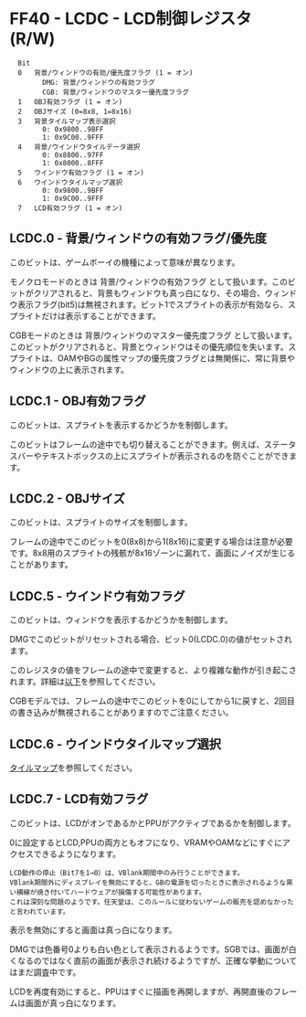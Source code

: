 # FF40 - LCDC - LCD制御レジスタ (R/W)

```
  Bit
  0   背景/ウィンドウの有効/優先度フラグ (1 = オン)
        DMG: 背景/ウィンドウの有効フラグ
        CGB: 背景/ウィンドウのマスター優先度フラグ
  1   OBJ有効フラグ (1 = オン)
  2   OBJサイズ (0=8x8, 1=8x16)
  3   背景タイルマップ表示選択
        0: 0x9800..9BFF
        1: 0x9C00..9FFF
  4   背景/ウインドウタイルデータ選択
        0: 0x8800..97FF
        1: 0x8000..8FFF
  5   ウインドウ有効フラグ (1 = オン)
  6   ウインドウタイルマップ選択
        0: 0x9800..9BFF
        1: 0x9C00..9FFF
  7   LCD有効フラグ (1 = オン)
```

## LCDC.0 - 背景/ウィンドウの有効フラグ/優先度

このビットは、ゲームボーイの機種によって意味が異なります。

モノクロモードのときは 背景/ウィンドウの有効フラグ として扱います。このビットがクリアされると、背景もウィンドウも真っ白になり、その場合、ウィンドウ表示フラグ(bit5)は無視されます。ビット1でスプライトの表示が有効なら、スプライトだけは表示することができます。

CGBモードのときは 背景/ウィンドウのマスター優先度フラグ として扱います。このビットがクリアされると、背景とウィンドウはその優先順位を失います。スプライトは、OAMやBGの属性マップの優先度フラグとは無関係に、常に背景やウィンドウの上に表示されます。

## LCDC.1 - OBJ有効フラグ

このビットは、スプライトを表示するかどうかを制御します。

このビットはフレームの途中でも切り替えることができます。例えば、ステータスバーやテキストボックスの上にスプライトが表示されるのを防ぐことができます。

## LCDC.2 - OBJサイズ

このビットは、スプライトのサイズを制御します。

フレームの途中でこのビットを0(8x8)から1(8x16)に変更する場合は注意が必要です。8x8用のスプライトの残骸が8x16ゾーンに漏れて、画面にノイズが生じることがあります。

## LCDC.5 - ウインドウ有効フラグ

このビットは、ウィンドウを表示するかどうかを制御します。

DMGでこのビットがリセットされる場合、ビット0(LCDC.0)の値がセットされます。

このレジスタの値をフレームの途中で変更すると、より複雑な動作が引き起こされます。詳細は[以下](scrolling.md#ff4a---wy---ウィンドウy座標-rw)を参照してください。

CGBモデルでは、フレームの途中でこのビットを0にしてから1に戻すと、2回目の書き込みが無視されることがありますのでご注意ください。

## LCDC.6 - ウインドウタイルマップ選択

[タイルマップ](./tilemap.md)を参照してください。

## LCDC.7 - LCD有効フラグ

このビットは、LCDがオンであるかとPPUがアクティブであるかを制御します。

0に設定するとLCD,PPUの両方ともオフになり、VRAMやOAMなどにすぐにアクセスできるようになります。

```
LCD動作の停止（Bit7を1→0）は、VBlank期間中のみ行うことができます。
VBlank期間外にディスプレイを無効にすると、GBの電源を切ったときに表示されるような黒い横線が焼き付いてハードウェアが損傷する可能性があります。
これは深刻な問題のようです。任天堂は、このルールに従わないゲームの販売を認めなかったと言われています。
```

表示を無効にすると画面は真っ白になります。

DMGでは色番号0よりも白い色として表示されるようです。SGBでは、画面が白くなるのではなく直前の画面が表示され続けるようですが、正確な挙動についてはまだ調査中です。

LCDを再度有効にすると、PPUはすぐに描画を再開しますが、再開直後のフレームは画面が真っ白になります。
